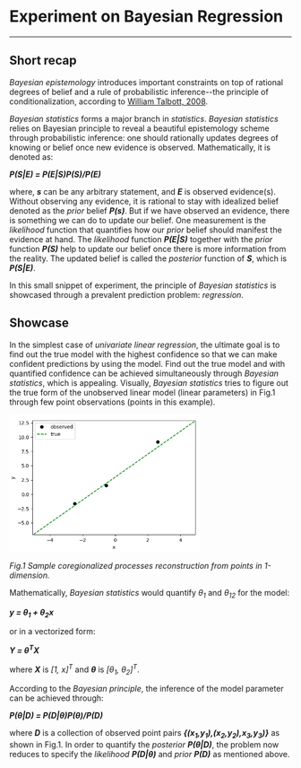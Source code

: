 # Experiment on Bayesian Regression
-------------------

Short recap
-------------------
_Bayesian epistemology_ introduces important constraints on top of rational degrees of belief and a rule of probabilistic inference--the principle of conditionalization, according to [William Talbott, 2008](https://plato.stanford.edu/entries/epistemology-bayesian/).

_Bayesian statistics_ forms a major branch in _statistics_. _Bayesian statistics_ relies on Bayesian principle to reveal a beautiful epistemology scheme through probabilistic inference: one should rationally updates degrees of knowing or belief once new evidence is observed. Mathematically, it is denoted as:

_**P(S|E) = P(E|S)P(S)/P(E)**_

where, _**s**_ can be any arbitrary statement, and _**E**_ is observed evidence(s). Without observing any evidence, it is rational to stay with idealized belief denoted as the _prior_ belief _**P(s)**_. But if we have observed an evidence, there is something we can do to update our belief. One measurement is the _likelihood_ function that quantifies how our _prior_ belief should manifest the evidence at hand. The _likelihood_ function _**P(E|S)**_ together with the _prior_ function _**P(S)**_ help to update our belief once there is more information from the reality. The updated belief is called the _posterior_ function of _**S**_, which is _**P(S|E)**_.

In this small snippet of experiment, the principle of _Bayesian statistics_ is showcased through a prevalent prediction problem: _regression_.

Showcase
-------------------
In the simplest case of _univariate linear regression_, the ultimate goal is to find out the true model with the highest confidence so that we can make confident predictions by using the model. Find out the true model and with quantified confidence can be achieved simultaneously through _Bayesian statistics_, which is appealing. Visually, _Bayesian statistics_ tries to figure out the true form of the unobserved linear model (linear parameters) in Fig.1 through few point observations (points in this example).

<img src="/img/0_data.png" width="340" heigth="290"> 

_Fig.1 Sample coregionalized processes reconstruction from points in 1-dimension._

Mathematically, _Bayesian statistics_ would quantify _θ<sub>1</sub>_ and _θ<sub>12</sub>_ for the model:

_**y = θ<sub>1</sub> + θ<sub>2</sub>x**_

or in a vectorized form:

_**Y = θ<sup>T</sup>X**_

where _**X**_ is _[1, x]<sup>T</sup>_ and _**θ**_ is _[θ<sub>1</sub>, θ<sub>2</sub>]<sup>T</sup>_.

According to the _Bayesian principle_, the inference of the model parameter can be achieved through:

_**P(θ|D) = P(D|θ)P(θ)/P(D)**_

where _**D**_ is a collection of observed point pairs _**{(x<sub>1</sub>,y<sub>1</sub>),(x<sub>2</sub>,y<sub>2</sub>),x<sub>3</sub>,y<sub>3</sub>)}**_ as shown in Fig.1. In order to quantify the _posterior_ _**P(θ|D)**_, the problem now reduces to specify the _likelihood_ _**P(D|θ)**_ and _prior_ _**P(D)**_ as mentioned above.
